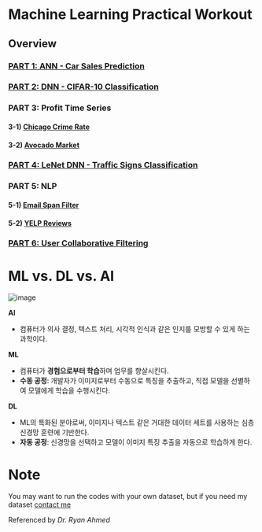 # Machine Learning Practical Workout

## Overview
### [PART 1: ANN - Car Sales Prediction](https://github.com/hchoi256/machine-learning-development/blob/main/Project%201%20-%20Car%20Purchase%20Amount%20Predictions%20Using%20ANNs.ipynb)
### [PART 2: DNN - CIFAR-10 Classification](https://github.com/hchoi256/machine-learning-development/blob/main/Project%202%20-%20CiFAR-10%20Images%20Classification%20Using%20CNNs.ipynb)
### PART 3: Profit Time Series
#### 3-1) [Chicago Crime Rate](https://github.com/hchoi256/machine-learning-development/blob/main/Project%203%20-%20Predict%20Crime%20Rate%20in%20Chicago.ipynb)
#### 3-2) [Avocado Market](https://github.com/hchoi256/machine-learning-development/blob/main/Project%204%20-%20Avocado%20Prices%20Prediction.ipynb)
### [PART 4: LeNet DNN - Traffic Signs Classification](https://github.com/hchoi256/machine-learning-development/blob/main/Project%205%20-%20Traffic%20Sign%20Classification%20Using%20LeNet%20Network%20in%20Keras.ipynb)
### PART 5: NLP
#### 5-1) [Email Span Filter](https://github.com/hchoi256/machine-learning-development/blob/main/Project%206%20-%20Spam%20Classifier%20using%20Naive%20Bayes.ipynb)
#### 5-2) [YELP Reviews](https://github.com/hchoi256/machine-learning-development/blob/main/Project%207%20-%20Yelp%20Reviews%20Classification.ipynb)
### [PART 6: User Collaborative Filtering](https://github.com/hchoi256/machine-learning-development/blob/main/Project%208%20-%20Movie%20Recommender%20System.ipynb)

# ML vs. DL vs. AI
![image](https://user-images.githubusercontent.com/39285147/180034593-2f146be3-469f-4282-a2fd-cb0631316b58.png)

**AI**
- 컴퓨터가 의사 결정, 텍스트 처리, 시각적 인식과 같은 인지를 모방할 수 있게 하는 과학이다.

**ML**
- 컴퓨터가 **경험으로부터 학습**하며 업무를 향살시킨다.
- **수동 공정**: 개발자가 이미지로부터 수동으로 특징을 추출하고, 직접 모델을 선별하여 모델에게 학습을 수행시킨다.

**DL**
- ML의 특화된 분야로써, 이미지나 텍스트 같은 거대한 데이터 세트를 사용하는 심층 신경망 훈련에 기반한다. 
- **자동 공정**: 신경망을 선택하고 모델이 이미지 특징 추출을 자동으로 학습하게 한다.

# Note
You may want to run the codes with your own dataset, but if you need my dataset [contact me](https://hchoi256.github.io/)

Referenced by *Dr. Ryan Ahmed*
